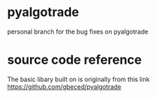 # pyalgotrade
personal branch for the bug fixes on pyalgotrade
# source code reference
The basic libary built on is originally from this link
https://github.com/gbeced/pyalgotrade

